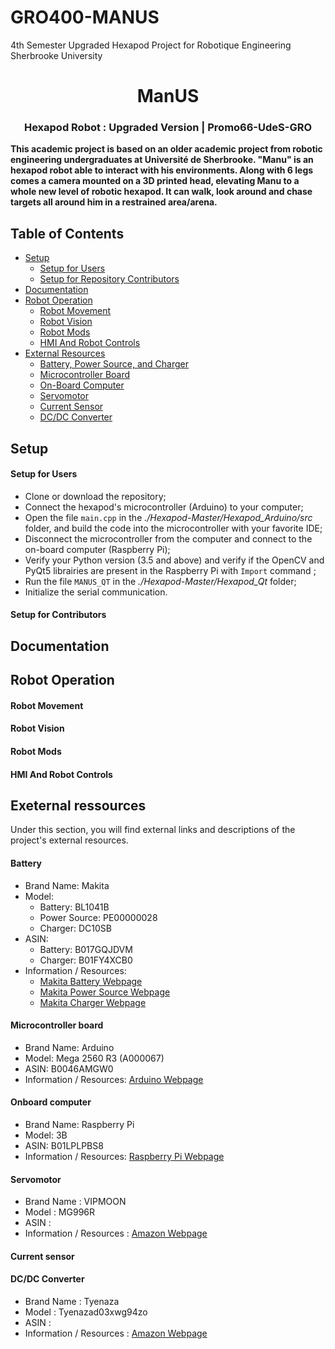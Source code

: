 # GRO400-MANUS
4th Semester Upgraded Hexapod Project for Robotique Engineering Sherbrooke University

<div id="ManUS" align="center">
    <h1>ManUS</h1>
    <h3>Hexapod Robot : Upgraded Version | Promo66-UdeS-GRO</h3>
</div>

**This academic project is based on an older academic project from robotic engineering undergraduates at Université de Sherbrooke. "Manu" is an hexapod robot able to interact with his environments. Along with 6 legs comes a camera mounted on a 3D printed head, elevating Manu to a whole new level of robotic hexapod. It can walk, look around and chase targets all around him in a restrained area/arena.**

## Table of Contents
- [Setup](#Setup)
    - [Setup for Users](#SetupUsers)
    - [Setup for Repository Contributors](#SetupContrib)
- [Documentation](#Documentation)
- [Robot Operation](#Operation)
    - [Robot Movement](#Movement)
    - [Robot Vision](#Vision)
    - [Robot Mods](#Mods)
    - [HMI And Robot Controls](#Controls)
- [External Resources](#Resources)
    - [Battery, Power Source, and Charger](#Battery)
    - [Microcontroller Board](#Controller)
    - [On-Board Computer](#Computer)
    - [Servomotor](#Servo)
    - [Current Sensor](#Current)
    - [DC/DC Converter](#DCDC)

## <a id="Setup"></a>Setup

#### <a id="SetupUsers"></a>Setup for Users

- Clone or download the repository;
- Connect the hexapod's microcontroller (Arduino) to your computer;
- Open the file ```main.cpp``` in the *./Hexapod-Master/Hexapod_Arduino/src* folder, and build the code into the microcontroller with your favorite IDE;
- Disconnect the microcontroller from the computer and connect to the on-board computer (Raspberry Pi);
- Verify your Python version (3.5 and above) and verify if the OpenCV and PyQt5 librairies are present in the Raspberry Pi with ```Import``` command ;
- Run the file ```MANUS_QT``` in the *./Hexapod-Master/Hexapod_Qt* folder;
- Initialize the serial communication.

#### <a id="SetupContrib"></a>Setup for Contributors

## <a id="Documentation"></a>Documentation

## <a id="Operation"></a>Robot Operation

#### <a id="Movement"></a>Robot Movement

#### <a id="Vision"></a>Robot Vision

#### <a id="Mods"></a>Robot Mods

#### <a id="Controls"></a>HMI And Robot Controls

## <a id="Ressources"></a>Exeternal ressources

Under this section, you will find external links and descriptions of the project's external resources.

#### <a id="Battery"></a>Battery

- Brand Name: Makita
- Model:
    - Battery: BL1041B
    - Power Source: PE00000028
    - Charger: DC10SB
- ASIN:
    - Battery: B017GQJDVM
    - Charger: B01FY4XCB0
- Information / Resources:
    - [Makita Battery Webpage](https://www.makitatools.com/products/details/BL1041B)
    - [Makita Power Source Webpage](https://www.makitatools.com/products/details/PE00000028)
    - [Makita Charger Webpage](https://www.makitatools.com/products/details/DC10SB)

#### <a id="Controller"></a>Microcontroller board

- Brand Name: Arduino
- Model: Mega 2560 R3 (A000067)
- ASIN: B0046AMGW0
- Information / Resources: [Arduino Webpage](https://store.arduino.cc/mega-2560-r3)

#### <a id="Computer"></a>Onboard computer

- Brand Name: Raspberry Pi
- Model: 3B
- ASIN: B01LPLPBS8
- Information / Resources: [Raspberry Pi Webpage](https://www.raspberrypi.org/products/raspberry-pi-3-model-b/)

#### <a id="Servo"></a>Servomotor

- Brand Name : VIPMOON
- Model : MG996R
- ASIN :
- Information / Resources : [Amazon Webpage](https://www.amazon.ca/-/fr/gp/product/B07VT5T9JC/ref=ewc_pr_img_1?smid=A2FI4MJY3VQVX5&psc=1)

#### <a id="Current"></a>Current sensor

#### <a id="DCDC"></a>DC/DC Converter

- Brand Name : Tyenaza
- Model : Tyenazad03xwg94zo
- ASIN :
- Information / Resources : [Amazon Webpage](https://www.amazon.ca/gp/product/B097QT54C7/ref=ppx_yo_dt_b_asin_title_o02_s00?ie=UTF8&amp&psc=1)
